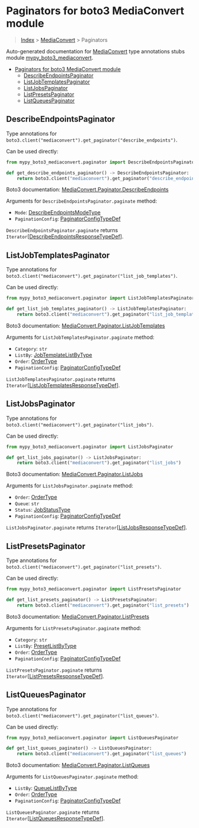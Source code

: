 # Paginators for boto3 MediaConvert module

> [Index](..) > [MediaConvert](.) > Paginators

Auto-generated documentation for
[MediaConvert](https://boto3.amazonaws.com/v1/documentation/api/1.17.73/reference/services/mediaconvert.html#MediaConvert)
type annotations stubs module
[mypy_boto3_mediaconvert](https://pypi.org/project/mypy-boto3-mediaconvert/).

- [Paginators for boto3 MediaConvert module](#paginators-for-boto3-mediaconvert-module)
  - [DescribeEndpointsPaginator](#describeendpointspaginator)
  - [ListJobTemplatesPaginator](#listjobtemplatespaginator)
  - [ListJobsPaginator](#listjobspaginator)
  - [ListPresetsPaginator](#listpresetspaginator)
  - [ListQueuesPaginator](#listqueuespaginator)

## DescribeEndpointsPaginator

Type annotations for
`boto3.client("mediaconvert").get_paginator("describe_endpoints")`.

Can be used directly:

```python
from mypy_boto3_mediaconvert.paginator import DescribeEndpointsPaginator

def get_describe_endpoints_paginator() -> DescribeEndpointsPaginator:
    return boto3.client("mediaconvert").get_paginator("describe_endpoints")
```

Boto3 documentation:
[MediaConvert.Paginator.DescribeEndpoints](https://boto3.amazonaws.com/v1/documentation/api/1.17.73/reference/services/mediaconvert.html#MediaConvert.Paginator.DescribeEndpoints)

Arguments for `DescribeEndpointsPaginator.paginate` method:

- `Mode`: [DescribeEndpointsModeType](./literals.md#describeendpointsmodetype)
- `PaginationConfig`:
  [PaginatorConfigTypeDef](./type_defs.md#paginatorconfigtypedef)

`DescribeEndpointsPaginator.paginate` returns
`Iterator`\[[DescribeEndpointsResponseTypeDef](./type_defs.md#describeendpointsresponsetypedef)\].

## ListJobTemplatesPaginator

Type annotations for
`boto3.client("mediaconvert").get_paginator("list_job_templates")`.

Can be used directly:

```python
from mypy_boto3_mediaconvert.paginator import ListJobTemplatesPaginator

def get_list_job_templates_paginator() -> ListJobTemplatesPaginator:
    return boto3.client("mediaconvert").get_paginator("list_job_templates")
```

Boto3 documentation:
[MediaConvert.Paginator.ListJobTemplates](https://boto3.amazonaws.com/v1/documentation/api/1.17.73/reference/services/mediaconvert.html#MediaConvert.Paginator.ListJobTemplates)

Arguments for `ListJobTemplatesPaginator.paginate` method:

- `Category`: `str`
- `ListBy`: [JobTemplateListByType](./literals.md#jobtemplatelistbytype)
- `Order`: [OrderType](./literals.md#ordertype)
- `PaginationConfig`:
  [PaginatorConfigTypeDef](./type_defs.md#paginatorconfigtypedef)

`ListJobTemplatesPaginator.paginate` returns
`Iterator`\[[ListJobTemplatesResponseTypeDef](./type_defs.md#listjobtemplatesresponsetypedef)\].

## ListJobsPaginator

Type annotations for `boto3.client("mediaconvert").get_paginator("list_jobs")`.

Can be used directly:

```python
from mypy_boto3_mediaconvert.paginator import ListJobsPaginator

def get_list_jobs_paginator() -> ListJobsPaginator:
    return boto3.client("mediaconvert").get_paginator("list_jobs")
```

Boto3 documentation:
[MediaConvert.Paginator.ListJobs](https://boto3.amazonaws.com/v1/documentation/api/1.17.73/reference/services/mediaconvert.html#MediaConvert.Paginator.ListJobs)

Arguments for `ListJobsPaginator.paginate` method:

- `Order`: [OrderType](./literals.md#ordertype)
- `Queue`: `str`
- `Status`: [JobStatusType](./literals.md#jobstatustype)
- `PaginationConfig`:
  [PaginatorConfigTypeDef](./type_defs.md#paginatorconfigtypedef)

`ListJobsPaginator.paginate` returns
`Iterator`\[[ListJobsResponseTypeDef](./type_defs.md#listjobsresponsetypedef)\].

## ListPresetsPaginator

Type annotations for
`boto3.client("mediaconvert").get_paginator("list_presets")`.

Can be used directly:

```python
from mypy_boto3_mediaconvert.paginator import ListPresetsPaginator

def get_list_presets_paginator() -> ListPresetsPaginator:
    return boto3.client("mediaconvert").get_paginator("list_presets")
```

Boto3 documentation:
[MediaConvert.Paginator.ListPresets](https://boto3.amazonaws.com/v1/documentation/api/1.17.73/reference/services/mediaconvert.html#MediaConvert.Paginator.ListPresets)

Arguments for `ListPresetsPaginator.paginate` method:

- `Category`: `str`
- `ListBy`: [PresetListByType](./literals.md#presetlistbytype)
- `Order`: [OrderType](./literals.md#ordertype)
- `PaginationConfig`:
  [PaginatorConfigTypeDef](./type_defs.md#paginatorconfigtypedef)

`ListPresetsPaginator.paginate` returns
`Iterator`\[[ListPresetsResponseTypeDef](./type_defs.md#listpresetsresponsetypedef)\].

## ListQueuesPaginator

Type annotations for
`boto3.client("mediaconvert").get_paginator("list_queues")`.

Can be used directly:

```python
from mypy_boto3_mediaconvert.paginator import ListQueuesPaginator

def get_list_queues_paginator() -> ListQueuesPaginator:
    return boto3.client("mediaconvert").get_paginator("list_queues")
```

Boto3 documentation:
[MediaConvert.Paginator.ListQueues](https://boto3.amazonaws.com/v1/documentation/api/1.17.73/reference/services/mediaconvert.html#MediaConvert.Paginator.ListQueues)

Arguments for `ListQueuesPaginator.paginate` method:

- `ListBy`: [QueueListByType](./literals.md#queuelistbytype)
- `Order`: [OrderType](./literals.md#ordertype)
- `PaginationConfig`:
  [PaginatorConfigTypeDef](./type_defs.md#paginatorconfigtypedef)

`ListQueuesPaginator.paginate` returns
`Iterator`\[[ListQueuesResponseTypeDef](./type_defs.md#listqueuesresponsetypedef)\].
